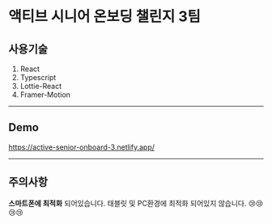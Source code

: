 # 액티브 시니어 온보딩 챌린지 3팀


## 사용기술
1. React
1. Typescript
1. Lottie-React
1. Framer-Motion
------------------
## Demo
https://active-senior-onboard-3.netlify.app/

------------------
## 주의사항
**스마트폰에 최적화** 되어있습니다.
태블릿 및 PC환경에 최적화 되어있지 않습니다. :cry::cry::cry::cry: